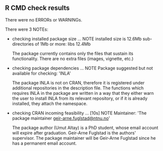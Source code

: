 ## R CMD check results
There were no ERRORs or WARNINGs. 

There were 3 NOTEs:

*   checking installed package size ... NOTE
    installed size is 12.6Mb
    sub-directories of 1Mb or more:
    libs  12.4Mb
    
    The package currently contains only the files that sustain its 
    functionality. There are no extra files (images, vignette, etc.)

*   checking package dependencies ... NOTE
    Package suggested but not available for checking: 'INLA'
    
    The package INLA is not on CRAN, therefore it is registered under additional
    repositories in the description file. The functions which requires INLA in
    the package are written in a way that they either warn the user to install
    INLA from its relevant repository, or if it is already installed, they 
    attach the namespace.
    
*   checking CRAN incoming feasibility ... [10s] NOTE
    Maintainer: 'The package maintainer <geir-arne.fuglstad@ntnu.no>'
    
    The package author (Umut Altay) is a PhD student, whose email account
    will expire after graduation. Geir-Arne Fuglstad is the authors' supervisor.
    The package maintainer will be Geir-Arne Fuglstad since he has a permanent 
    email account.
    
    
    
